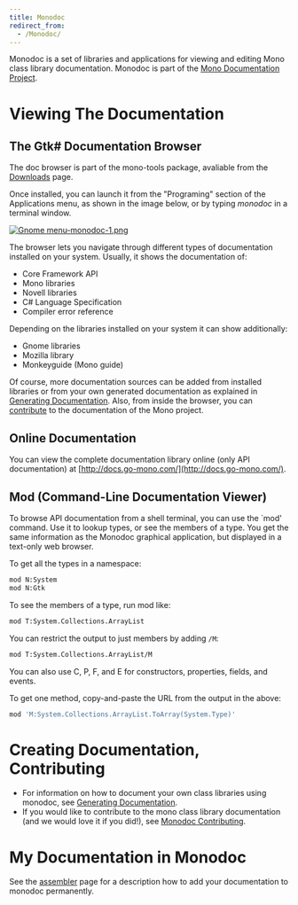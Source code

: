 ```yaml
---
title: Monodoc
redirect_from:
  - /Monodoc/
---
```


Monodoc is a set of libraries and applications for viewing and editing Mono class library documentation. Monodoc is part of the [Mono Documentation Project](/docs/).

Viewing The Documentation
=========================

The Gtk# Documentation Browser
-------------------------------

The doc browser is part of the mono-tools package, avaliable from the [Downloads](/download/stable/) page.

Once installed, you can launch it from the "Programing" section of the Applications menu, as shown in the image below, or by typing *monodoc* in a terminal window.

[![Gnome menu-monodoc-1.png](/archived/images/1/1d/Gnome_menu-monodoc-1.png)](/archived/images/1/1d/Gnome_menu-monodoc-1.png)

The browser lets you navigate through different types of documentation installed on your system. Usually, it shows the documentation of:

-   Core Framework API
-   Mono libraries
-   Novell libraries
-   C# Language Specification
-   Compiler error reference

Depending on the libraries installed on your system it can show additionally:

-   Gnome libraries
-   Mozilla library
-   Monkeyguide (Mono guide)

Of course, more documentation sources can be added from installed libraries or from your own generated documentation as explained in [Generating Documentation](/docs/tools+libraries/tools/monodoc/generating-documentation/). Also, from inside the browser, you can [contribute](/docs/tools+libraries/tools/monodoc/contributing/) to the documentation of the Mono project.

Online Documentation
--------------------

You can view the complete documentation library online (only API documentation) at [http://docs.go-mono.com/](http://docs.go-mono.com/).

Mod (Command-Line Documentation Viewer)
---------------------------------------

To browse API documentation from a shell terminal, you can use the \`mod' command. Use it to lookup types, or see the members of a type. You get the same information as the Monodoc graphical application, but displayed in a text-only web browser.

To get all the types in a namespace:

``` bash
mod N:System
mod N:Gtk
```

To see the members of a type, run mod like:

``` bash
mod T:System.Collections.ArrayList
```

You can restrict the output to just members by adding `/M`:

``` bash
mod T:System.Collections.ArrayList/M
```

You can also use C, P, F, and E for constructors, properties, fields, and events.

To get one method, copy-and-paste the URL from the output in the above:

``` bash
mod 'M:System.Collections.ArrayList.ToArray(System.Type)'
```

Creating Documentation, Contributing
====================================

-   For information on how to document your own class libraries using monodoc, see [Generating Documentation](/docs/tools+libraries/tools/monodoc/generating-documentation/).
-   If you would like to contribute to the mono class library documentation (and we would love it if you did!), see [Monodoc Contributing](/docs/tools+libraries/tools/monodoc/contributing/).

My Documentation in Monodoc
===========================

See the [assembler](/docs/tools+libraries/tools/mdassembler/) page for a description how to add your documentation to monodoc permanently.

